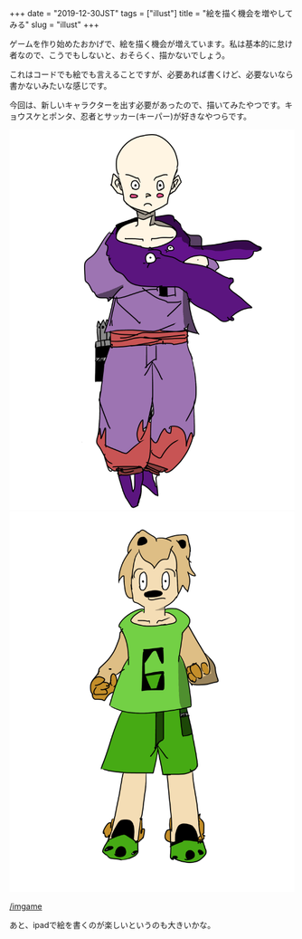 +++
date = "2019-12-30JST"
tags = ["illust"]
title = "絵を描く機会を増やしてみる"
slug = "illust"
+++

ゲームを作り始めたおかげで、絵を描く機会が増えています。私は基本的に怠け者なので、こうでもしないと、おそらく、描かないでしょう。

これはコードでも絵でも言えることですが、必要あれば書くけど、必要ないなら書かないみたいな感じです。

今回は、新しいキャラクターを出す必要があったので、描いてみたやつです。キョウスケとポンタ、忍者とサッカー(キーパー)が好きなやつらです。

![](/img/game/c_kyousuke.png)
![](/img/game/c_ponta.png)

[/imgame](/imgame)

あと、ipadで絵を書くのが楽しいというのも大きいかな。


